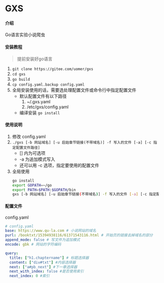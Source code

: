 # GXS

#### 介绍
Go语言实验小说爬虫

#### 安装教程

> 提前安装好go语言

1.  `git clone https://gitee.com/uomer/gxs`
2.  `cd gxs`
3.  `go build`
4.  `cp config.yaml.backup config.yaml`
5.  全局安装使用的话，需要选处理配置文件或命令行中指定配置文件
    * 默认配置文件有以下路径
        1. ~/.gxs.yaml
        2. /etc/gxs/config.yaml
    * 编译安装 `go install`

#### 使用说明

1.  修改 config.yaml
2.  `./gxs [-b 网站域名] [-u 启始章节链接(不带域名)] -f 写入的文件 [-a] [-c 指定配置文件路径]`
    - [] 内为可选项
    - -a 为追加模式写入
    - 还可以用 -c 选项，指定要使用的配置文件
3.  全局使用
    ```sh
    go install
    export GOPATH=~/go
    export PATH=$PATH:$GOPATH/bin
    gxs [-b 网站域名] [-u 启始章节链接(不带域名)] -f 写入的文件 [-a] [-c 指定配置文件路径]
    ```

#### 配置文件

config.yaml

```yaml
# config.yaml
base: https://www.qu-la.com # 小说网站的域名
purl: /booktxt/15394938116/61371543116.html # 开始页的链接去掉域名的部分
append_mode: false # 写文件为追加模式
encode: gbk # 网站的字符编码

query:
  title: ["h1.chaptername"] # 标题选择器
  content: ["div#txt"] #内容选择器
  next: ["a#pb_next"] #下一章选择器
  next_with_index: false #是否使用索引
  next_index: 0 #索引
```